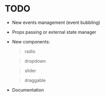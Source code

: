 # TODO

- New events management (event bubbling)

- Props passing or external state manager

- New components:
  > radio

  > dropdown
  
  > slider

  > draggable

- Documentation
